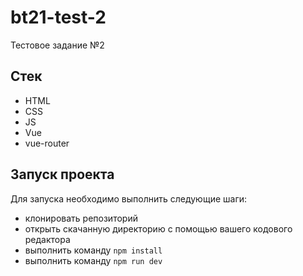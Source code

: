 # bt21-test-2

Тестовое задание №2

## Стек

- HTML
- CSS
- JS
- Vue
- vue-router

## Запуск проекта

Для запуска необходимо выполнить следующие шаги:
- клонировать репозиторий
- открыть скачанную директорию с помощью вашего кодового редактора
- выполнить команду <code>npm install</code>
- выполнить команду <code>npm run dev</code>
